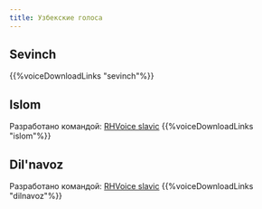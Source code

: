 ```yaml
---
title: Узбекские голоса
---
```


## Sevinch
{{%voiceDownloadLinks "sevinch"%}}

## Islom
Разработано командой: [RHVoice slavic](mailto:rhvoiceslavic@gmail.com)
{{%voiceDownloadLinks "islom"%}}

## Dil'navoz
Разработано командой: [RHVoice slavic](mailto:rhvoiceslavic@gmail.com)
{{%voiceDownloadLinks "dilnavoz"%}}
